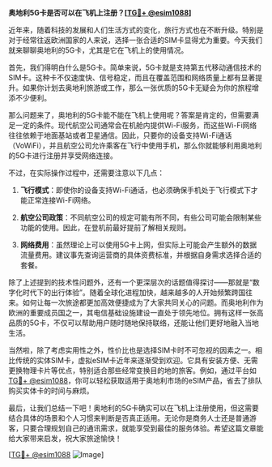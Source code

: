 **奥地利5G卡是否可以在飞机上注册？[[TG💪+ @esim1088](https://t.me/s/esim1088)]**

近年来，随着科技的发展和人们生活方式的变化，旅行方式也在不断升级。特别是对于经常往返欧洲国家的人来说，选择一张合适的SIM卡显得尤为重要。今天我们就来聊聊奥地利的5G卡，尤其是它在飞机上的使用情况。

首先，我们得明白什么是5G卡。简单来说，5G卡就是支持第五代移动通信技术的SIM卡。这种卡不仅速度快、信号稳定，而且在覆盖范围和网络质量上都有显著提升。如果你计划去奥地利旅游或工作，那么一张优质的5G卡无疑会为你的旅程增添不少便利。

那么问题来了，奥地利的5G卡能不能在飞机上使用呢？答案是肯定的，但需要满足一定的条件。现代航空公司通常会在机舱内提供Wi-Fi服务，而这些Wi-Fi网络往往依赖于地面基站或者卫星通信。因此，只要你的设备支持Wi-Fi通话（VoWiFi），并且航空公司允许乘客在飞行中使用手机，那么你就能够利用奥地利的5G卡进行注册并享受网络连接。

不过，在实际操作过程中，还需要注意以下几点：

1. **飞行模式**：即使你的设备支持Wi-Fi通话，也必须确保手机处于飞行模式下才能正常连接Wi-Fi网络。
   
2. **航空公司政策**：不同航空公司的规定可能有所不同，有些公司可能会限制某些功能的使用。因此，在登机前最好提前了解相关规则。

3. **网络费用**：虽然理论上可以使用5G卡上网，但实际上可能会产生额外的数据流量费用。建议事先查询运营商的具体资费标准，并根据自身需求选择合适的套餐。

除了上述提到的技术性问题外，还有一个更深层次的话题值得探讨——那就是“数字化时代下的出行体验”。随着全球化进程加快，越来越多的人开始频繁跨国往来。如何让每一次旅途都更加高效便捷成为了大家共同关心的问题。而奥地利作为欧洲的重要成员国之一，其电信基础设施建设一直处于领先地位。拥有这样一张高品质的5G卡，不仅可以帮助用户随时随地保持联络，还能让他们更好地融入当地生活。

当然啦，除了考虑实用性之外，性价比也是选择SIM卡时不可忽视的因素之一。相比传统的实体SIM卡，虚拟eSIM卡近年来逐渐受到欢迎。它具有安装方便、无需更换物理卡片等优点，特别适合那些经常变换目的地的旅客。例如，通过平台如[TG💪+ @esim1088](https://t.me/s/esim1088)，你可以轻松获取适用于奥地利市场的eSIM产品，省去了排队购买实体卡的时间与麻烦。

最后，让我们总结一下吧！奥地利的5G卡确实可以在飞机上注册使用，但这需要结合具体的场景和个人习惯来判断是否真正适用。无论你是商务人士还是普通游客，只要合理规划自己的通讯需求，就能享受到最佳的服务体验。希望这篇文章能给大家带来启发，祝大家旅途愉快！

[[TG💪+ @esim1088](https://t.me/s/esim1088) ![Image](https://i.postimg.cc/4NQfJmqS/Snipaste-2025-05-13-00-14-12.png)]